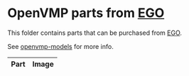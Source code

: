 # OpenVMP parts from [EGO](https://egopowerplus.com/)
This folder contains parts that can be purchased from [EGO](https://egopowerplus.com/).

See [openvmp-models](https://github.com/openvmp/openvmp-models) for more info.

| Part | Image |
| -- | -- |
